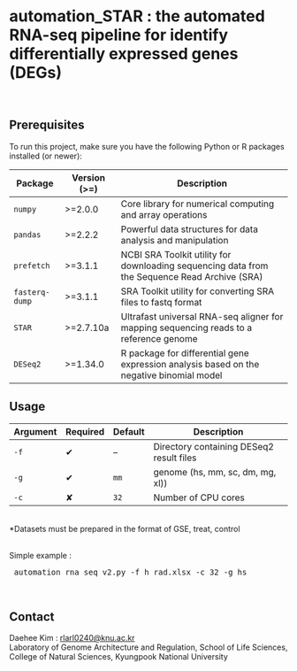 # automation_STAR : the automated RNA-seq pipeline for identify differentially expressed genes (DEGs)

<br>

## Prerequisites

To run this project, make sure you have the following Python or R packages installed (or newer):

| Package  | Version (>=) | Description                                                                 |
|----------|--------------|-----------------------------------------------------------------------------|
| `numpy`  | >=2.0.0       | Core library for numerical computing and array operations                  |
| `pandas` | >=2.2.2       | Powerful data structures for data analysis and manipulation                 |
| `prefetch` | >=3.1.1       |	NCBI SRA Toolkit utility for downloading sequencing data from the Sequence Read Archive (SRA) |
| `fasterq-dump`   | >=3.1.1      |SRA Toolkit utility for converting SRA files to fastq format |
| `STAR`  | >=2.7.10a      | Ultrafast universal RNA-seq aligner for mapping sequencing reads to a reference genome |
| `DESeq2`  | >=1.34.0      | R package for differential gene expression analysis based on the negative binomial model |


## Usage
| Argument | Required | Default | Description |
|----------|----------|---------|-------------|
| `-f`     | ✔        | –       | Directory containing DESeq2 result files |
| `-g`     | ✔        | `mm` | genome (hs, mm, sc, dm, mg, xl)) |
| `-c`     | ✘        | `32`    | Number of CPU cores |

<br>
*Datasets must be prepared in the format of GSE, treat, control <br><br>

Simple example :
<pre lang="markdown"> automation_rna_seq_v2.py -f h_rad.xlsx -c 32 -g hs </pre>

<br>


## Contact
Daehee Kim : rlarl0240@knu.ac.kr <br>
Laboratory of Genome Architecture and Regulation, School of Life Sciences, College of Natural Sciences, Kyungpook National University
